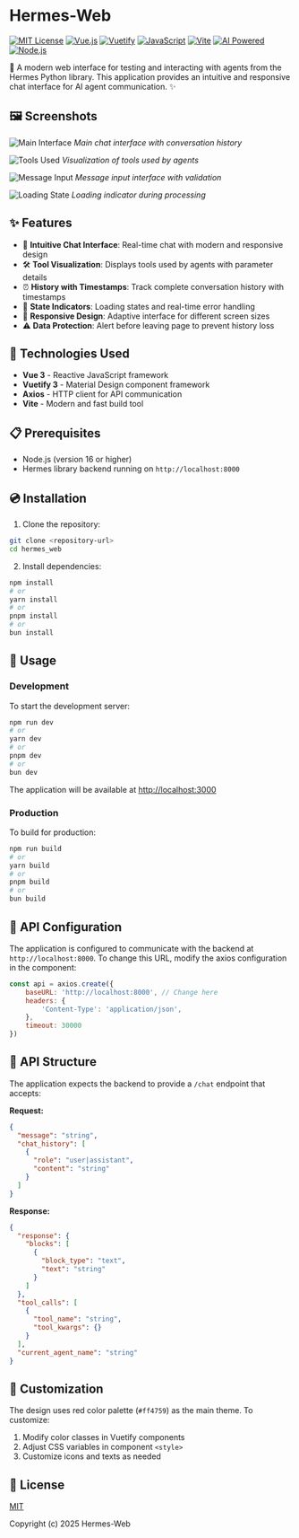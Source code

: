 # Hermes-Web

[![MIT License](https://img.shields.io/badge/License-MIT-green.svg)](https://choosealicense.com/licenses/mit/)
[![Vue.js](https://img.shields.io/badge/Vue.js-4FC08D?logo=vue.js&logoColor=white)](https://vuejs.org/)
[![Vuetify](https://img.shields.io/badge/Vuetify-1867C0?logo=vuetify&logoColor=white)](https://vuetifyjs.com/)
[![JavaScript](https://img.shields.io/badge/JavaScript-F7DF1E?logo=javascript&logoColor=black)](https://developer.mozilla.org/en-US/docs/Web/JavaScript)
[![Vite](https://img.shields.io/badge/Vite-646CFF?logo=vite&logoColor=white)](https://vitejs.dev/)
[![AI Powered](https://img.shields.io/badge/AI-Powered-FF6B6B)](https://github.com/your-repo/hermes)
[![Node.js](https://img.shields.io/badge/Node.js-339933?logo=node.js&logoColor=white)](https://nodejs.org/)

🤖 A modern web interface for testing and interacting with agents from the Hermes Python library. This application provides an intuitive and responsive chat interface for AI agent communication. ✨

## 🖼️ Screenshots

![Main Interface](./images/screenshot_01.png)
*Main chat interface with conversation history*

![Tools Used](./images/screenshot_02.png)
*Visualization of tools used by agents*

![Message Input](./images/screenshot_03.png)
*Message input interface with validation*

![Loading State](./images/screenshot_04.png)
*Loading indicator during processing*

## ✨ Features

- 💬 **Intuitive Chat Interface**: Real-time chat with modern and responsive design
- 🛠️ **Tool Visualization**: Displays tools used by agents with parameter details
- ⏰ **History with Timestamps**: Track complete conversation history with timestamps
- 🔄 **State Indicators**: Loading states and real-time error handling
- 📱 **Responsive Design**: Adaptive interface for different screen sizes
- ⚠️ **Data Protection**: Alert before leaving page to prevent history loss

## 🚀 Technologies Used

- **Vue 3** - Reactive JavaScript framework
- **Vuetify 3** - Material Design component framework
- **Axios** - HTTP client for API communication
- **Vite** - Modern and fast build tool

## 📋 Prerequisites

- Node.js (version 16 or higher)
- Hermes library backend running on `http://localhost:8000`

## 💿 Installation

1. Clone the repository:
```bash
git clone <repository-url>
cd hermes_web
```

2. Install dependencies:
```bash
npm install
# or
yarn install
# or
pnpm install
# or
bun install
```

## 🚀 Usage

### Development

To start the development server:

```bash
npm run dev
# or
yarn dev
# or
pnpm dev
# or
bun dev
```

The application will be available at [http://localhost:3000](http://localhost:3000)

### Production

To build for production:

```bash
npm run build
# or
yarn build
# or
pnpm build
# or
bun build
```

## 🔧 API Configuration

The application is configured to communicate with the backend at `http://localhost:8000`. To change this URL, modify the axios configuration in the component:

```javascript
const api = axios.create({
    baseURL: 'http://localhost:8000', // Change here
    headers: {
        'Content-Type': 'application/json',
    },
    timeout: 30000
})
```

## 📡 API Structure

The application expects the backend to provide a `/chat` endpoint that accepts:

**Request:**
```json
{
  "message": "string",
  "chat_history": [
    {
      "role": "user|assistant",
      "content": "string"
    }
  ]
}
```

**Response:**
```json
{
  "response": {
    "blocks": [
      {
        "block_type": "text",
        "text": "string"
      }
    ]
  },
  "tool_calls": [
    {
      "tool_name": "string",
      "tool_kwargs": {}
    }
  ],
  "current_agent_name": "string"
}
```

## 🎨 Customization

The design uses red color palette (`#ff4759`) as the main theme. To customize:

1. Modify color classes in Vuetify components
2. Adjust CSS variables in component `<style>`
3. Customize icons and texts as needed

## 📄 License

[MIT](http://opensource.org/licenses/MIT)

Copyright (c) 2025 Hermes-Web

